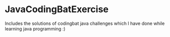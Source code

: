 # JavaCodingBatExercise
Includes the solutions of  codingbat  java challenges which I have done while learning java programming :)
